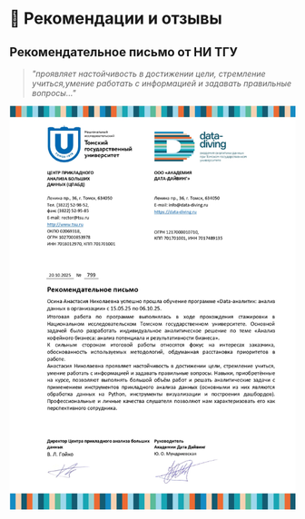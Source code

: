 # 📜 Рекомендации и отзывы

## Рекомендательное письмо от НИ ТГУ

> *"проявляет настойчивость в достижении цели, стремление учиться,умение работать с информацией и задавать правильные вопросы..."*

![Рекомендательное письмо](https://raw.githubusercontent.com/Anastasiya-analyst/diploma-keeper/refs/heads/main/images/%D0%A0%D0%B5%D0%BA.%D0%BF%D0%B8%D1%81%D1%8C%D0%BC%D0%BE%20%E2%84%96799%2C%20%D0%9E%D1%81%D0%B8%D0%BD%D0%B0%20%D0%90.%D0%9D_page-0001.jpg)


